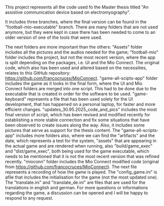 This project represents all the code used fo the Master thesis titled "An assistive communication device based on electromyography". 

It includes three branches, where the final version can be found in the "football-mio-executable" branch. There are many folders that are not used anymore, but they were kept in case there has been needed to come to an older version of one of the tools that were used. 

The next folders are more important than the others:
"Assets" folder includes all the pictures and the audios needed for the game;
"football-mio" folder includes the project, but not the most recent version, where the app is split depending on the packages, i.e. UI and the Mio Connect. The original code, which also has been used and altered based on the necessities, relates to this GitHub repository: https://github.com/francocruces/MioConnect.
"game-all-scipts-app" folder includes the game as it looks in the final form, where the UI and Mio Connect folders are merged into one script. This had to be done due to the executable that is created in order for the software to be used. 
"game-keyboard" represents a file that has been used solely for the UI development, that has happened on a personal laptop, for faster and more efficient changes.
"updates\_30.95.2025\_code\_and\_pics" includes the most final version of script, which has been revised and modified recently for establishing a more stable connection and fix some situations that have been observed to create issues along the way. Also, it includes some pictures that serve as support for the thesis content.
The "game-all-scripts-app" includes more folders also, where we can find the "artifacts" and the date, which represents a test for the system, "assets" that are appearing in the actual game and are rendered when running, also "build/game\_exec" and "dist/game\_exec", both being used for the game executable, which needs to be mentioned that it is not the most recent version that was refined recently. "mioconn" folder includes the Mio Connect modified code (original from https://github.com/francocruces/MioConnect). The next file represents a recording of how the game is played. The "config\_game.ini" is afile that includes the initialisation for the game (not the most updated one). The "translate.ini" and "translate\_de.ini" are files that are used for the translations in english and german.
For more questions or informations regarding the game, a discussion can be opened and I will be happy to respond to any request.
